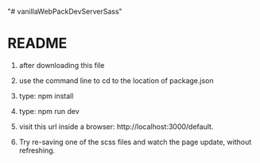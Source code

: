 "# vanillaWebPackDevServerSass" 

# README #

1) after downloading this file
2) use the command line to cd to the location of package.json
3) type: npm install
4) type: npm run dev
5) visit this url inside a browser: 
http://localhost:3000/default.

6) Try re-saving one of the scss files and watch the page update, without refreshing.

